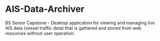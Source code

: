 # AIS-Data-Archiver
BS Senior Capstone - Desktop application for viewing and managing live AIS data (vessel traffic data) that is gathered and stored from web resources without user operation.
